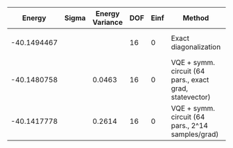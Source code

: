 | Energy      | Sigma | Energy Variance | DOF | Einf | Method                                                  | Reference |
|-------------|-------|-----------------|-----|------|---------------------------------------------------------|-----------|
| -40.1494467 |       |                 | 16  | 0    | Exact diagonalization                                   | TODO: own code (ED) |
| -40.1480758 |       | 0.0463          | 16  | 0    | VQE + symm. circuit (64 pars., exact grad, statevector) | TODO: ask Nikita |
| -40.1417778 |       | 0.2614          | 16  | 0    | VQE + symm. circuit (64 pars., 2^14 samples/grad)       | TODO: ask Nikita |
